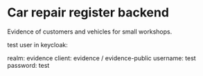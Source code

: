 # Car repair register backend
Evidence of customers and vehicles for small workshops.

test user in keycloak:

realm: evidence
client: evidence / evidence-public
username: test
password: test